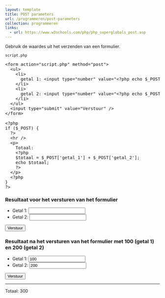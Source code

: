 ```yaml
---
layout: template
title: POST parameters
url: /programmeren/post-parameters
collection: programmeren
links:
  - url: https://www.w3schools.com/php/php_superglobals_post.asp
---
```

Gebruik de waardes uit het verzenden van een formulier.

<code>script.php</code>
<pre data-enlighter-theme="beyond" data-enlighter-language="php">
&lt;form action="script.php" method="post"&gt;
  &lt;ul&gt;
    &lt;li&gt;
      getal 1: &lt;input type="number" value="&lt;?php echo $_POST['getal_1']; ?&gt;" name="getal_1" /&gt;
    &lt;/li&gt;
    &lt;li&gt;
      getal 2: &lt;input type="number" value="&lt;?php echo $_POST['getal_2']; ?&gt;" name="getal_2" /&gt;
    &lt;/li&gt;
  &lt;/ul&gt;
  &lt;input type="submit" value="Verstuur" /&gt;
&lt;/form&gt;

&lt;?php
if ($_POST) {
  ?&gt;
  &lt;hr /&gt;
  &lt;p&gt;
    Totaal: 
    &lt;?php
    $totaal = $_POST['getal_1'] + $_POST['getal_2'];
    echo $totaal;
    ?&gt;
  &lt;/p&gt;
  &lt;?php
}
?&gt;
</pre>

### Resultaat voor het versturen van het formulier
<div class="shadow result">
    <form>
    <ul>
    <li>Getal 1: <input type="number" /></li>
    <li>Getal 2: <input type="number" /></li>
    </ul>
    <input type="submit" value="Verstuur" />
    </form>
</div>

### Resultaat na het versturen van het formulier met 100 (getal 1) en 200 (getal 2)
<div class="shadow result">
    <form>
    <ul>
    <li>Getal 1: <input type="number" value="100" /></li>
    <li>Getal 2: <input type="number" value="200" /></li>
    </ul>
    <input type="submit" value="Verstuur" />
    </form>
    <hr />
    <p>Totaal: 300</p>
</div>